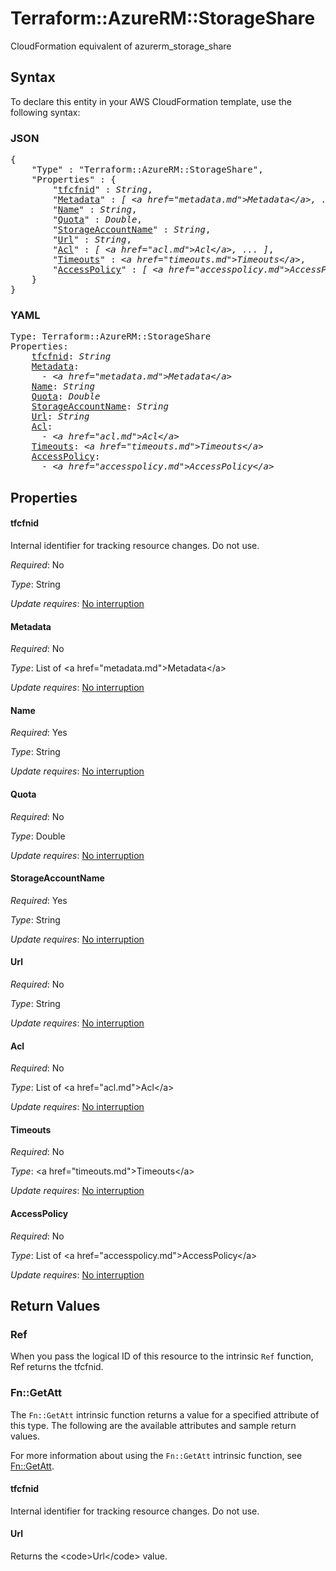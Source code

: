 # Terraform::AzureRM::StorageShare

CloudFormation equivalent of azurerm_storage_share

## Syntax

To declare this entity in your AWS CloudFormation template, use the following syntax:

### JSON

<pre>
{
    "Type" : "Terraform::AzureRM::StorageShare",
    "Properties" : {
        "<a href="#tfcfnid" title="tfcfnid">tfcfnid</a>" : <i>String</i>,
        "<a href="#metadata" title="Metadata">Metadata</a>" : <i>[ &lt;a href=&#34;metadata.md&#34;&gt;Metadata&lt;/a&gt;, ... ]</i>,
        "<a href="#name" title="Name">Name</a>" : <i>String</i>,
        "<a href="#quota" title="Quota">Quota</a>" : <i>Double</i>,
        "<a href="#storageaccountname" title="StorageAccountName">StorageAccountName</a>" : <i>String</i>,
        "<a href="#url" title="Url">Url</a>" : <i>String</i>,
        "<a href="#acl" title="Acl">Acl</a>" : <i>[ &lt;a href=&#34;acl.md&#34;&gt;Acl&lt;/a&gt;, ... ]</i>,
        "<a href="#timeouts" title="Timeouts">Timeouts</a>" : <i>&lt;a href=&#34;timeouts.md&#34;&gt;Timeouts&lt;/a&gt;</i>,
        "<a href="#accesspolicy" title="AccessPolicy">AccessPolicy</a>" : <i>[ &lt;a href=&#34;accesspolicy.md&#34;&gt;AccessPolicy&lt;/a&gt;, ... ]</i>
    }
}
</pre>

### YAML

<pre>
Type: Terraform::AzureRM::StorageShare
Properties:
    <a href="#tfcfnid" title="tfcfnid">tfcfnid</a>: <i>String</i>
    <a href="#metadata" title="Metadata">Metadata</a>: <i>
      - &lt;a href=&#34;metadata.md&#34;&gt;Metadata&lt;/a&gt;</i>
    <a href="#name" title="Name">Name</a>: <i>String</i>
    <a href="#quota" title="Quota">Quota</a>: <i>Double</i>
    <a href="#storageaccountname" title="StorageAccountName">StorageAccountName</a>: <i>String</i>
    <a href="#url" title="Url">Url</a>: <i>String</i>
    <a href="#acl" title="Acl">Acl</a>: <i>
      - &lt;a href=&#34;acl.md&#34;&gt;Acl&lt;/a&gt;</i>
    <a href="#timeouts" title="Timeouts">Timeouts</a>: <i>&lt;a href=&#34;timeouts.md&#34;&gt;Timeouts&lt;/a&gt;</i>
    <a href="#accesspolicy" title="AccessPolicy">AccessPolicy</a>: <i>
      - &lt;a href=&#34;accesspolicy.md&#34;&gt;AccessPolicy&lt;/a&gt;</i>
</pre>

## Properties

#### tfcfnid

Internal identifier for tracking resource changes. Do not use.

_Required_: No

_Type_: String

_Update requires_: [No interruption](https://docs.aws.amazon.com/AWSCloudFormation/latest/UserGuide/using-cfn-updating-stacks-update-behaviors.html#update-no-interrupt)

#### Metadata

_Required_: No

_Type_: List of &lt;a href=&#34;metadata.md&#34;&gt;Metadata&lt;/a&gt;

_Update requires_: [No interruption](https://docs.aws.amazon.com/AWSCloudFormation/latest/UserGuide/using-cfn-updating-stacks-update-behaviors.html#update-no-interrupt)

#### Name

_Required_: Yes

_Type_: String

_Update requires_: [No interruption](https://docs.aws.amazon.com/AWSCloudFormation/latest/UserGuide/using-cfn-updating-stacks-update-behaviors.html#update-no-interrupt)

#### Quota

_Required_: No

_Type_: Double

_Update requires_: [No interruption](https://docs.aws.amazon.com/AWSCloudFormation/latest/UserGuide/using-cfn-updating-stacks-update-behaviors.html#update-no-interrupt)

#### StorageAccountName

_Required_: Yes

_Type_: String

_Update requires_: [No interruption](https://docs.aws.amazon.com/AWSCloudFormation/latest/UserGuide/using-cfn-updating-stacks-update-behaviors.html#update-no-interrupt)

#### Url

_Required_: No

_Type_: String

_Update requires_: [No interruption](https://docs.aws.amazon.com/AWSCloudFormation/latest/UserGuide/using-cfn-updating-stacks-update-behaviors.html#update-no-interrupt)

#### Acl

_Required_: No

_Type_: List of &lt;a href=&#34;acl.md&#34;&gt;Acl&lt;/a&gt;

_Update requires_: [No interruption](https://docs.aws.amazon.com/AWSCloudFormation/latest/UserGuide/using-cfn-updating-stacks-update-behaviors.html#update-no-interrupt)

#### Timeouts

_Required_: No

_Type_: &lt;a href=&#34;timeouts.md&#34;&gt;Timeouts&lt;/a&gt;

_Update requires_: [No interruption](https://docs.aws.amazon.com/AWSCloudFormation/latest/UserGuide/using-cfn-updating-stacks-update-behaviors.html#update-no-interrupt)

#### AccessPolicy

_Required_: No

_Type_: List of &lt;a href=&#34;accesspolicy.md&#34;&gt;AccessPolicy&lt;/a&gt;

_Update requires_: [No interruption](https://docs.aws.amazon.com/AWSCloudFormation/latest/UserGuide/using-cfn-updating-stacks-update-behaviors.html#update-no-interrupt)

## Return Values

### Ref

When you pass the logical ID of this resource to the intrinsic `Ref` function, Ref returns the tfcfnid.

### Fn::GetAtt

The `Fn::GetAtt` intrinsic function returns a value for a specified attribute of this type. The following are the available attributes and sample return values.

For more information about using the `Fn::GetAtt` intrinsic function, see [Fn::GetAtt](https://docs.aws.amazon.com/AWSCloudFormation/latest/UserGuide/intrinsic-function-reference-getatt.html).

#### tfcfnid

Internal identifier for tracking resource changes. Do not use.

#### Url

Returns the &lt;code&gt;Url&lt;/code&gt; value.

